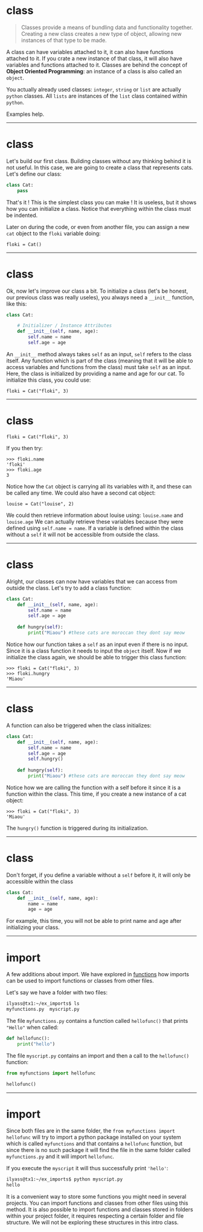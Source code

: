 <!-- $theme: default -->
<!-- footer: python - 07  -->
<!-- $size: 16:9 -->
<!-- page_number: true -->

# class

> Classes provide a means of bundling data and functionality together. 
> Creating a new class creates a new type of object, allowing new instances of that type to be made.

A class can have variables attached to it, it can also have functions attached to it. If you crate a new instance of that class, it will also have variables and functions attached to it.
Classes are behind the concept of **Object Oriented Programming**: an instance of a class is also called an `object`. 

You actually already used classes: `integer`, `string` or `list` are actually `python` classes. All `lists` are instances of the `list` class contained within `python`.

Examples help.


---

# class

Let's build our first class. Building classes without any thinking behind it is not useful. In this case, we are going to create a class that represents cats.
Let's define our class:

```python
class Cat:
	pass
```
That's it ! This is the simplest class you can make ! It is useless, but it shows how you can initialize a class. Notice that everything within the class must be indented. 

Later on during the code, or even from another file, you can assign a new `cat` object to the `floki` variable doing:
```
floki = Cat()
```

---

# class

Ok, now let's improve our class a bit. To initialize a class (let's be honest, our previous class was really useles), you always need a `__init__` function, like this:

```python
class Cat:

    # Initializer / Instance Attributes
    def __init__(self, name, age):
        self.name = name
        self.age = age
```
An `__init__` method always takes `self` as an input, `self` refers to the class itself. Any function which is part of the class (meaning that it will be able to access variables and functions from the class) must take `self` as an input.
Here, the class is initialized by providing a name and age for our cat. To initialize this class, you could use:
```
floki = Cat("floki", 3)
```

<!-- *footer:  -->

---

# class

```
floki = Cat("floki", 3)
```

If you then try:
```
>>> floki.name
'floki'
>>> floki.age
3
```
Notice how the `Cat` object is carrying all its variables with it, and these can be called any time. We could also have a second cat object:
```
louise = Cat("louise", 2)
```
We could then retrieve information about louise using: `louise.name` and `louise.age`
We can actually retrieve these variables because they were defined using `self.name = name`. If a variable is defined within the class without a `self` it will not be accessible from outside the class.


<!-- *footer:  -->

---

# class

Alright, our classes can now have variables that we can access from outside the class.
Let's try to add a class function:

```python
class Cat:
    def __init__(self, name, age):
        self.name = name
        self.age = age
        
    def hungry(self):
    	print("Miaou") #these cats are moroccan they dont say meow
```
Notice how our function takes a `self` as an input even if there is no input. Since it is a class function it needs to input the `object` itself.
Now if we initialize the class again, we should be able to trigger this class function:
```
>>> floki = Cat("floki", 3)
>>> floki.hungry
'Miaou'
```
<!-- *footer:  -->

---

# class

A function can also be triggered when the class initializes:
```python
class Cat:
    def __init__(self, name, age):
        self.name = name
        self.age = age
        self.hungry()
        
    def hungry(self):
    	print("Miaou") #these cats are moroccan they dont say meow
```
Notice how we are calling the function with a self before it since it is a function within the class. This time, if you create a new instance of a cat object:
```
>>> floki = Cat("floki", 3)
'Miaou'
```
The `hungry()` function is triggered during its initialization.

---

# class

Don't forget, if you define a variable without a `self` before it, it will only be accessible within the class

```python
class Cat:
    def __init__(self, name, age):
        name = name
        age = age
```

For example, this time, you will not be able to print name and age after initializing your class.

---

# import

A few additions about import. We have explored in [functions](005-functions.md) how imports can be used to import functions or classes from other files.

Let's say we have a folder with two files:

```bash
ilyass@tx1:~/ex_imports$ ls
myfunctions.py  myscript.py
```
The file `myfunctions.py` contains a function called `hellofunc()` that prints `"Hello"` when called:
```python
def hellofunc():
	print("hello")
```

The file `myscript.py` contains an import and then a call to the `hellofunc()` function:
```python
from myfunctions import hellofunc

hellofunc()
```
<!-- *footer:  -->

---

# import

Since both files are in the same folder, the `from myfunctions import hellofunc` will try to import a python package installed on your system which is called `myfunctions` and that contains a `hellofunc` function, but since there is no such package it will find the file in the same folder called `myfunctions.py` and it will import `hellofunc`.

If you execute the `myscript` it will thus successfully print `'hello'`:
```bash
ilyass@tx1:~/ex_imports$ python myscript.py 
hello
```
It is a convenient way to store some functions you might need in several projects.
You can import functions and classes from other files using this method.
It is also possible to import functions and classes stored in folders within your project folder, it requires respecting a certain folder and file structure. We will not be exploring these structures in this intro class.
